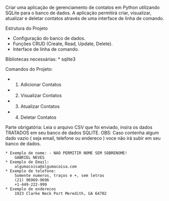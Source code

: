 Criar uma aplicação de gerenciamento de contatos em Python utilizando SQLite para o banco de dados. A aplicação permitirá criar, visualizar, atualizar e deletar contatos através de uma interface de linha de comando.

Estrutura do Projeto
* Configuração do banco de dados.
* Funções CRUD (Create, Read, Update, Delete).
* Interface de linha de comando.

Bibliotecas necessárias:
    * sqlite3

Comandos do Projeto: 
*    1) Adicionar Contatos
*    2) Visualizar Contatos
*    3) Atualizar Contatos
*    4) Deletar Contatos

Parte obrigatória:
Leia o arquivo CSV que foi enviado, insira os dados TRATADOS em seu banco de dados SQLITE.
OBS: Caso contenha algum dado vazio ( seja email, telefone ou endereco ) voce não irá subir em seu banco de dados.

    * Exemplo de nome: - NAO PERMITIR NOME SEM SOBRENOME!
        GABRIEL NEVES
    * Exemplo de Email:
        algumacoisa@algumacoisa.com 
    * Exemplo de telefone:
        Somente numeros, traços e +, sem letras
        (21) 96969-9696
        +1-449-222-999
    * Exemplo de enderecos
        1923 Clarke Neck Port Meredith, GA 64702